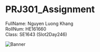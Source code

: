 # PRJ301_Assignment

FullName: Nguyen Luong Khang <br/>
RollNum: HE161660 <br/>
Class: SE1643 (Slot2Day246) <br/>

![Banner](http://haringeymath.files.wordpress.com/2010/11/thumbtack_note_assignment.png)
